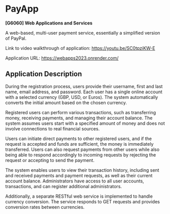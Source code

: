 # PayApp

**[G6060] Web Applications and Services**

A web-based, multi-user payment service, essentially a simplified version of PayPal. 

Link to video walkthrough of application: https://youtu.be/SC0tpziKW-E 

Application URL: https://webapps2023.onrender.com/

## Application Description
During the registration process, users provide their username, first and last name, email address, and password. Each user has a single online account with a selected currency (GBP, USD, or Euros). The system automatically converts the initial amount based on the chosen currency.

Registered users can perform various transactions, such as transferring money, receiving payments, and managing their account balance. The system assumes users start with a specified amount of money and does not involve connections to real financial sources.

Users can initiate direct payments to other registered users, and if the request is accepted and funds are sufficient, the money is immediately transferred. Users can also request payments from other users while also being able to respond accordingly to incoming requests by rejecting the request or accepting to send the payment.

The system enables users to view their transaction history, including sent and received payments and payment requests, as well as their current account balance. Administrators have access to all user accounts, transactions, and can register additional administrators.

Additionally, a separate RESTful web service is implemented to handle currency conversion. The service responds to GET requests and provides conversion rates between currencies.
